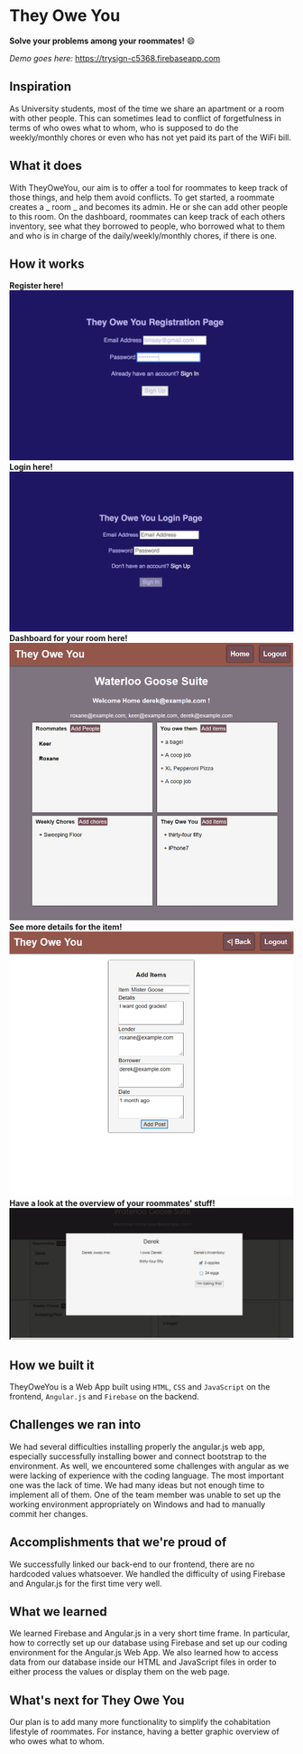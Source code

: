 # They Owe You
**Solve your problems among your roommates!** :smile:

*Demo goes here:* https://trysign-c5368.firebaseapp.com

## Inspiration
As University students, most of the time we share an apartment or a room with other people. This can sometimes lead to conflict of forgetfulness in terms of who owes what to whom, who is supposed to do the weekly/monthly chores or even who has not yet paid its part of the WiFi bill.

## What it does
With TheyOweYou, our aim is to offer a tool for roommates to keep track of those things, and help them avoid conflicts. To get started, a roommate creates a _ room _ and becomes its admin. He or she can add other people to this room. On the dashboard, roommates can keep track of each others inventory, see what they borrowed to people, who borrowed what to them and who is in charge of the daily/weekly/monthly chores, if there is one.

## How it works
**Register here!**
![Register](https://github.com/EmilyKeer/theyoweyou/blob/master/screenshots/register.png)
**Login here!**
![Login](https://github.com/EmilyKeer/theyoweyou/blob/master/screenshots/login.png)
**Dashboard for your room here!**
![Home](https://github.com/EmilyKeer/theyoweyou/blob/master/screenshots/home.png)
**See more details for the item!**
![add](https://github.com/EmilyKeer/theyoweyou/blob/master/screenshots/add.PNG)
**Have a look at the overview of your roommates' stuff!**
![add](https://github.com/EmilyKeer/theyoweyou/blob/master/screenshots/roommate.PNG)

## How we built it
TheyOweYou is a Web App built using `HTML`, `CSS` and `JavaScript` on the frontend, `Angular.js` and `Firebase` on the backend.

## Challenges we ran into
We had several difficulties installing properly the angular.js web app, especially successfully installing bower and connect bootstrap to the environment. As well, we encountered some challenges with angular as we were lacking of experience with the coding language. The most important one was the lack of time. We had many ideas but not enough time to implement all of them. One of the team member was unable to set up the working environment appropriately on Windows and had to manually commit her changes.

## Accomplishments that we're proud of
We successfully linked our back-end to our frontend, there are no hardcoded values whatsoever. We handled the difficulty of using Firebase and Angular.js for the first time very well.

## What we learned
We learned Firebase and Angular.js in a very short time frame. In particular, how to correctly set up our database using Firebase and set up our coding environment for the Angular.js Web App. We also learned how to access data from our database inside our HTML and JavaScript files in order to either process the values or display them on the web page.

## What's next for They Owe You
Our plan is to add many more functionality to simplify the cohabitation lifestyle of roommates. For instance, having a better graphic overview of who owes what to whom.
